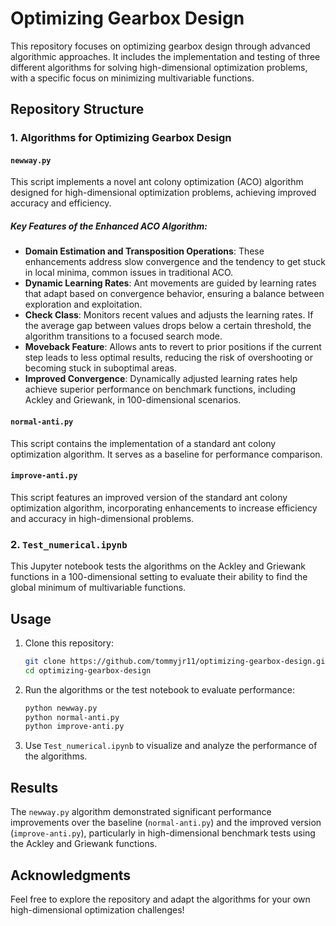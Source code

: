 # Optimizing Gearbox Design

This repository focuses on optimizing gearbox design through advanced algorithmic approaches. It includes the implementation and testing of three different algorithms for solving high-dimensional optimization problems, with a specific focus on minimizing multivariable functions.

## Repository Structure

### 1. Algorithms for Optimizing Gearbox Design

#### `newway.py`
This script implements a novel ant colony optimization (ACO) algorithm designed for high-dimensional optimization problems, achieving improved accuracy and efficiency. 

##### Key Features of the Enhanced ACO Algorithm:
- **Domain Estimation and Transposition Operations**: These enhancements address slow convergence and the tendency to get stuck in local minima, common issues in traditional ACO.
- **Dynamic Learning Rates**: Ant movements are guided by learning rates that adapt based on convergence behavior, ensuring a balance between exploration and exploitation.
- **Check Class**: Monitors recent values and adjusts the learning rates. If the average gap between values drops below a certain threshold, the algorithm transitions to a focused search mode.
- **Moveback Feature**: Allows ants to revert to prior positions if the current step leads to less optimal results, reducing the risk of overshooting or becoming stuck in suboptimal areas.
- **Improved Convergence**: Dynamically adjusted learning rates help achieve superior performance on benchmark functions, including Ackley and Griewank, in 100-dimensional scenarios.

#### `normal-anti.py`
This script contains the implementation of a standard ant colony optimization algorithm. It serves as a baseline for performance comparison.

#### `improve-anti.py`
This script features an improved version of the standard ant colony optimization algorithm, incorporating enhancements to increase efficiency and accuracy in high-dimensional problems.

### 2. `Test_numerical.ipynb`
This Jupyter notebook tests the algorithms on the Ackley and Griewank functions in a 100-dimensional setting to evaluate their ability to find the global minimum of multivariable functions. 

## Usage
1. Clone this repository:
   ```bash
   git clone https://github.com/tommyjr11/optimizing-gearbox-design.git
   cd optimizing-gearbox-design
   ```

2. Run the algorithms or the test notebook to evaluate performance:
   ```bash
   python newway.py
   python normal-anti.py
   python improve-anti.py
   ```

3. Use `Test_numerical.ipynb` to visualize and analyze the performance of the algorithms.

## Results
The `newway.py` algorithm demonstrated significant performance improvements over the baseline (`normal-anti.py`) and the improved version (`improve-anti.py`), particularly in high-dimensional benchmark tests using the Ackley and Griewank functions.

## Acknowledgments

Feel free to explore the repository and adapt the algorithms for your own high-dimensional optimization challenges!
